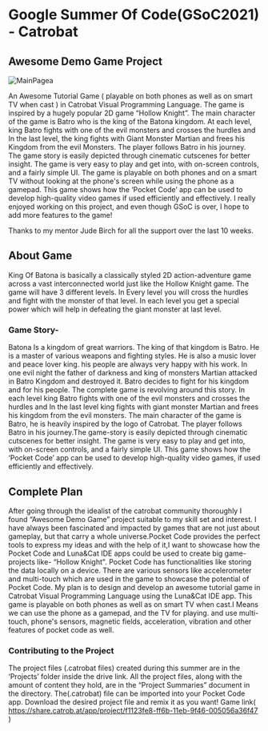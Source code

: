 # Google Summer Of Code(GSoC2021) - Catrobat
## Awesome Demo Game Project
![MainPagea](https://user-images.githubusercontent.com/64133045/129755079-78b63379-1f19-45fd-8112-4750fe0efe3a.jpg)

An Awesome Tutorial Game ( playable on both phones as well as on smart TV when cast ) in Catrobat Visual Programming Language. The game is inspired by a hugely popular 2D game “Hollow Knight”. The main character of the game is Batro who is the king of the Batona kingdom. At each level, king Batro fights with one of the evil monsters and crosses the hurdles and In the last level, the king fights with Giant Monster Martian and frees his Kingdom from the evil Monsters. The player follows Batro in his journey. The game story is easily depicted through cinematic cutscenes for better insight. The game is very easy to play and get into, with on-screen controls, and a fairly simple UI. The game is playable on both phones and on a smart TV without looking at the phone's screen while using the phone as a gamepad. This game shows how the ‘Pocket Code’ app can be used to develop high-quality video games if used efficiently and effectively.
I really enjoyed working on this project, and even though GSoC is over, I hope to add more features to the game!

Thanks to my mentor Jude Birch for all the support over the last 10 weeks.

## About Game
King Of Batona is basically a classically styled 2D action-adventure game across a vast interconnected world just like the Hollow Knight game. The game will have 3 different levels. In Every level you will cross the hurdles and fight with the monster of that level. In each level you get a special power which will help in defeating the giant monster at last level. 
### Game Story-
Batona Is a kingdom of great warriors. The king of that kingdom is Batro. He is a master of various weapons and fighting styles. He is also a music lover and peace lover king. his people are always very happy with his work. In one evil night the father of darkness and king of monsters Martian attacked in Batro Kingdom and destroyed it. Batro decides to fight for his kingdom and for his people.
The complete game is revolving around this story. In each level king Batro fights with one of the evil monsters and crosses the hurdles and In the last level king fights with giant monster Martian and frees his kingdom from the evil monsters.
The main character of the game is Batro, he is heavily inspired by the logo of Catrobat. The player follows Batro in his journey.The game-story is easily depicted through cinematic cutscenes for better insight. The game is very easy to play and get into, with on-screen controls, and a fairly simple UI. This game shows how the ‘Pocket Code’ app can be used to develop high-quality video games, if used efficiently and effectively.

## Complete Plan
After going through the idealist of the catrobat community thoroughly I found “Awesome Demo Game” project suitable to my skill set and interest. I have always been fascinated and impacted by games that are not just about gameplay, but that carry a whole universe.Pocket Code provides the perfect tools to express my ideas and with the help of it, ​I  want to showcase how the Pocket Code and Luna&Cat IDE apps could be used to create big game-projects like- “Hollow Knight".
Pocket Code has functionalities like storing the data locally on a device. There are various sensors like accelerometer and multi-touch which are used in the game to showcase the potential of Pocket Code. My plan is to design and develop an awesome tutorial game in Catrobat Visual Programming Language using the Luna&Cat IDE app. 
This game is playable on both phones as well as on smart TV when cast.I Means we can use the phone as a gamepad, and the TV for playing. and  use multi-touch, phone's sensors, magnetic fields, acceleration, vibration and other features of pocket code as well.

### Contributing to the Project
The project files (.catrobat files) created during this summer are in the ‘Projects’ folder inside the drive link. All the project files, along with the amount of content they hold, are in the “Project Summaries” document in the directory. The(.catrobat) file can be imported into your Pocket Code app.
Download the desired project file and remix it as you want!
Game link( https://share.catrob.at/app/project/f1123fe8-ff6b-11eb-9f46-005056a36f47 )



